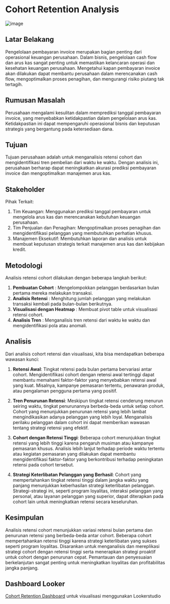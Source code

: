 # Cohort Retention Analysis

![image](https://github.com/user-attachments/assets/590451ed-18db-4d70-a10a-855902b11485)


## Latar Belakang

Pengelolaan pembayaran invoice merupakan bagian penting dari operasional keuangan perusahaan. Dalam bisnis, pengelolaan cash flow dan arus kas sangat penting untuk memastikan kelancaran operasi dan kesehatan keuangan perusahaan. Mengetahui kapan pembayaran invoice akan dilakukan dapat membantu perusahaan dalam merencanakan cash flow, mengoptimalkan proses penagihan, dan mengurangi risiko piutang tak tertagih. 

## Rumusan Masalah

Perusahaan mengalami kesulitan dalam memprediksi tanggal pembayaran invoice, yang menyebabkan ketidakpastian dalam pengelolaan arus kas. Ketidakpastian ini dapat mempengaruhi operasional bisnis dan keputusan strategis yang bergantung pada ketersediaan dana.

## Tujuan

Tujuan perusahaan adalah untuk menganalisis retensi cohort dan mengidentifikasi tren pembelian dari waktu ke waktu. Dengan analisis ini, perusahaan berharap dapat meningkatkan akurasi prediksi pembayaran invoice dan mengoptimalkan manajemen arus kas.

## Stakeholder

Pihak Terkait:
1.	Tim Keuangan: Menggunakan prediksi tanggal pembayaran untuk mengelola arus kas dan merencanakan kebutuhan keuangan perusahaan.
2.	Tim Penjualan dan Penagihan: Mengoptimalkan proses penagihan dan mengidentifikasi pelanggan yang membutuhkan perhatian khusus.
3.	Manajemen Eksekutif: Membutuhkan laporan dan analisis untuk membuat keputusan strategis terkait manajemen arus kas dan kebijakan kredit.

## Metodologi

Analisis retensi cohort dilakukan dengan beberapa langkah berikut:
1. **Pembuatan Cohort** : Mengelompokkan pelanggan berdasarkan bulan pertama mereka melakukan transaksi.
2. **Analisis Retensi** : Menghitung jumlah pelanggan yang melakukan transaksi kembali pada bulan-bulan berikutnya.
3. **Visualisasi dengan Heatmap** : Membuat pivot table untuk visualisasi retensi cohort.
4. **Analisis Tren** : Menganalisis tren retensi dari waktu ke waktu dan mengidentifikasi pola atau anomali.

## Analisis

Dari analisis cohort retensi dan visualisasi, kita bisa mendapatkan beberapa wawasan kunci:
1. **Retensi Awal**: Tingkat retensi pada bulan pertama bervariasi antar cohort. Mengidentifikasi cohort dengan retensi awal tertinggi dapat membantu memahami faktor-faktor yang menyebabkan retensi awal yang kuat. Misalnya, kampanye pemasaran tertentu, penawaran produk, atau pengalaman pengguna pertama yang positif.

2. **Tren Penurunan Retensi**: Meskipun tingkat retensi cenderung menurun seiring waktu, tingkat penurunannya berbeda-beda untuk setiap cohort. Cohort yang menunjukkan penurunan retensi yang lebih lambat mengindikasikan adanya pelanggan yang lebih loyal. Menganalisis perilaku pelanggan dalam cohort ini dapat memberikan wawasan tentang strategi retensi yang efektif.

3. **Cohort dengan Retensi Tinggi**: Beberapa cohort menunjukkan tingkat retensi yang lebih tinggi karena pengaruh musiman atau kampanye pemasaran khusus. Analisis lebih lanjut terhadap periode waktu tertentu atau kegiatan pemasaran yang dilakukan dapat membantu mengidentifikasi faktor-faktor yang berkontribusi terhadap peningkatan retensi pada cohort tersebut.

4. **Strategi Keterlibatan Pelanggan yang Berhasil**: Cohort yang mempertahankan tingkat retensi tinggi dalam jangka waktu yang panjang menunjukkan keberhasilan strategi keterlibatan pelanggan. Strategi-strategi ini, seperti program loyalitas, interaksi pelanggan yang personal, atau layanan pelanggan yang superior, dapat diterapkan pada cohort lain untuk meningkatkan retensi secara keseluruhan.

## Kesimpulan

Analisis retensi cohort menunjukkan variasi retensi bulan pertama dan penurunan retensi yang berbeda-beda antar cohort. Beberapa cohort mempertahankan retensi tinggi karena strategi keterlibatan yang sukses seperti program loyalitas. Disarankan untuk menganalisis dan mereplikasi strategi cohort dengan retensi tinggi serta menerapkan strategi proaktif untuk cohort dengan penurunan cepat. Pemantauan dan penyesuaian berkelanjutan sangat penting untuk meningkatkan loyalitas dan profitabilitas jangka panjang.

## Dashboard Looker

[Cohort Retention Dashboard](https://lookerstudio.google.com/u/0/reporting/1196afe5-79a0-49f3-aed1-78ad9f7f04f2/page/fnj7D) untuk visualisasi menggunakan Lookerstudio
